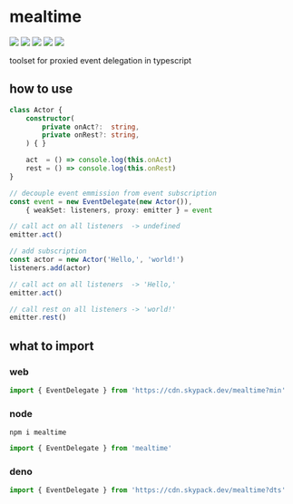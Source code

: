 # mealtime
[![](https://badgen.net/packagephobia/install/mealtime?icon=npm&label&color=black&scale=1.3)](https://www.npmjs.com/package/mealtime) [![](https://badgen.net/npm/types/tslib?icon=typescript&label&color=black&scale=1.3)](https://github.com/domrally/mealtime/blob/main/code/context.d.ts) [![](https://badgen.net/badge/license/Fair?color=grey&scale=1.3)](https://github.com/domrally/mealtime/blob/main/LICENSE) [![](https://badgen.net/github/tag/domrally/mealtime?icon=git&label&color=grey&scale=1.3)](https://github.com/domrally/mealtime/releases) [![](https://badgen.net/github/status/domrally/mealtime?icon=github&label&color=black&scale=1.3)](https://github.com/domrally/mealtime/actions)

toolset for proxied event delegation in typescript

## how to use

```ts
class Actor {
    constructor(
        private onAct?:  string,
        private onRest?: string,
    ) { }

    act  = () => console.log(this.onAct)
    rest = () => console.log(this.onRest)
}

// decouple event emmission from event subscription
const event = new EventDelegate(new Actor()),
    { weakSet: listeners, proxy: emitter } = event

// call act on all listeners  -> undefined
emitter.act()

// add subscription
const actor = new Actor('Hello,', 'world!')
listeners.add(actor)

// call act on all listeners  -> 'Hello,'
emitter.act()

// call rest on all listeners -> 'world!'
emitter.rest()

```

## what to import

### web
```js
import { EventDelegate } from 'https://cdn.skypack.dev/mealtime?min'
```

### node
```
npm i mealtime
```
```js
import { EventDelegate } from 'mealtime'
```

### deno
```ts
import { EventDelegate } from 'https://cdn.skypack.dev/mealtime?dts'
```
